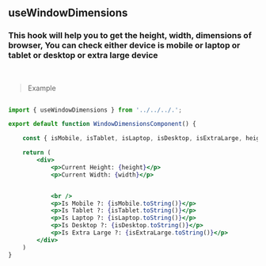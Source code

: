 ## useWindowDimensions

### This hook will help you to get the height, width, dimensions of browser, You can check either device is mobile or laptop or tablet or desktop or extra large device

<br />

> Example

```jsx
 
import { useWindowDimensions } from '../../../.';

export default function WindowDimensionsComponent() {

    const { isMobile, isTablet, isLaptop, isDesktop, isExtraLarge, height, width } = useWindowDimensions();

    return (
        <div>
            <p>Current Height: {height}</p>
            <p>Current Width: {width}</p>


            <br />
            <p>Is Mobile ?: {isMobile.toString()}</p>
            <p>Is Tablet ?: {isTablet.toString()}</p>
            <p>Is Laptop ?: {isLaptop.toString()}</p>
            <p>Is Desktop ?: {isDesktop.toString()}</p>
            <p>Is Extra Large ?: {isExtraLarge.toString()}</p>
        </div>
    )
}

```
